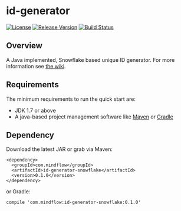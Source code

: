 # id-generator
[![License](https://img.shields.io/badge/license-Apache%202-green.svg)](https://www.apache.org/licenses/LICENSE-2.0) [![Release Version](https://img.shields.io/badge/release-0.1.0-red.svg)](https://github.com/TiFG/id-generator/releases) [![Build Status](https://travis-ci.org/TiFG/id-generator.svg?branch=master)](https://travis-ci.org/TiFG/id-generator)

## Overview
A Java implemented, Snowflake based unique ID generator. For more information see [the wiki](https://github.com/TiFG/id-generator/wiki).

## Requirements
The minimum requirements to run the quick start are:
* JDK 1.7 or above
* A java-based project management software like [Maven](https://maven.apache.org/) or [Gradle](http://gradle.org/)


## Dependency
Download the latest JAR or grab via Maven:
```
<dependency>
  <groupId>com.mindflow</groupId>
  <artifactId>id-generator-snowflake</artifactId>
  <version>0.1.0</version>
</dependency>
```
or Gradle:
```
compile 'com.mindflow:id-generator-snowflake:0.1.0'
```